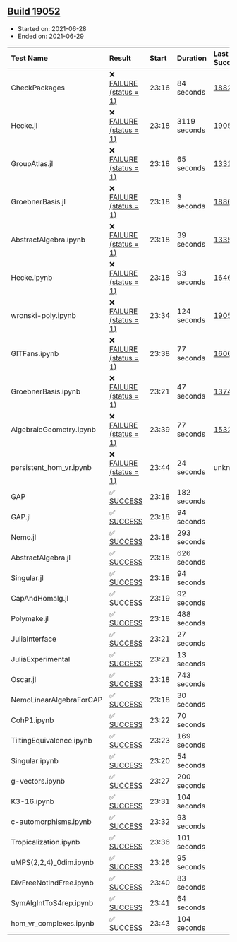 ## [Build 19052](https://oscarci.mathematik.uni-kl.de/job/oscar/19052/)

* Started on: 2021-06-28
* Ended on: 2021-06-29

| Test Name    | Result | Start | Duration | Last Success | First Failure |
|:-------------|:-------|:------|:---------|:-------------|:--------------|
| CheckPackages | ❌ [FAILURE (status = 1)](https://oscarci.mathematik.uni-kl.de/job/oscar/19052/artifact/logs/build-19052/CheckPackages.log) | 23:16 | 84 seconds | [18822](https://oscarci.mathematik.uni-kl.de/job/oscar/18822/) | [18823](https://oscarci.mathematik.uni-kl.de/job/oscar/18823/) |
| Hecke.jl | ❌ [FAILURE (status = 1)](https://oscarci.mathematik.uni-kl.de/job/oscar/19052/artifact/logs/build-19052/Hecke.jl.log) | 23:18 | 3119 seconds | [19051](https://oscarci.mathematik.uni-kl.de/job/oscar/19051/) | [19052](https://oscarci.mathematik.uni-kl.de/job/oscar/19052/) |
| GroupAtlas.jl | ❌ [FAILURE (status = 1)](https://oscarci.mathematik.uni-kl.de/job/oscar/19052/artifact/logs/build-19052/GroupAtlas.jl.log) | 23:18 | 65 seconds | [13311](https://oscarci.mathematik.uni-kl.de/job/oscar/13311/) | [13312](https://oscarci.mathematik.uni-kl.de/job/oscar/13312/) |
| GroebnerBasis.jl | ❌ [FAILURE (status = 1)](https://oscarci.mathematik.uni-kl.de/job/oscar/19052/artifact/logs/build-19052/GroebnerBasis.jl.log) | 23:18 | 3 seconds | [18864](https://oscarci.mathematik.uni-kl.de/job/oscar/18864/) | [18865](https://oscarci.mathematik.uni-kl.de/job/oscar/18865/) |
| AbstractAlgebra.ipynb | ❌ [FAILURE (status = 1)](https://oscarci.mathematik.uni-kl.de/job/oscar/19052/artifact/logs/build-19052/AbstractAlgebra.ipynb.log) | 23:18 | 39 seconds | [13355](https://oscarci.mathematik.uni-kl.de/job/oscar/13355/) | [13356](https://oscarci.mathematik.uni-kl.de/job/oscar/13356/) |
| Hecke.ipynb | ❌ [FAILURE (status = 1)](https://oscarci.mathematik.uni-kl.de/job/oscar/19052/artifact/logs/build-19052/Hecke.ipynb.log) | 23:18 | 93 seconds | [16463](https://oscarci.mathematik.uni-kl.de/job/oscar/16463/) | [16464](https://oscarci.mathematik.uni-kl.de/job/oscar/16464/) |
| wronski-poly.ipynb | ❌ [FAILURE (status = 1)](https://oscarci.mathematik.uni-kl.de/job/oscar/19052/artifact/logs/build-19052/wronski-poly.ipynb.log) | 23:34 | 124 seconds | [19051](https://oscarci.mathematik.uni-kl.de/job/oscar/19051/) | [19052](https://oscarci.mathematik.uni-kl.de/job/oscar/19052/) |
| GITFans.ipynb | ❌ [FAILURE (status = 1)](https://oscarci.mathematik.uni-kl.de/job/oscar/19052/artifact/logs/build-19052/GITFans.ipynb.log) | 23:38 | 77 seconds | [16068](https://oscarci.mathematik.uni-kl.de/job/oscar/16068/) | [16069](https://oscarci.mathematik.uni-kl.de/job/oscar/16069/) |
| GroebnerBasis.ipynb | ❌ [FAILURE (status = 1)](https://oscarci.mathematik.uni-kl.de/job/oscar/19052/artifact/logs/build-19052/GroebnerBasis.ipynb.log) | 23:21 | 47 seconds | [13748](https://oscarci.mathematik.uni-kl.de/job/oscar/13748/) | [13749](https://oscarci.mathematik.uni-kl.de/job/oscar/13749/) |
| AlgebraicGeometry.ipynb | ❌ [FAILURE (status = 1)](https://oscarci.mathematik.uni-kl.de/job/oscar/19052/artifact/logs/build-19052/AlgebraicGeometry.ipynb.log) | 23:39 | 77 seconds | [15322](https://oscarci.mathematik.uni-kl.de/job/oscar/15322/) | [15323](https://oscarci.mathematik.uni-kl.de/job/oscar/15323/) |
| persistent_hom_vr.ipynb | ❌ [FAILURE (status = 1)](https://oscarci.mathematik.uni-kl.de/job/oscar/19052/artifact/logs/build-19052/persistent_hom_vr.ipynb.log) | 23:44 | 24 seconds | unknown | unknown |
| GAP | ✅ [SUCCESS](https://oscarci.mathematik.uni-kl.de/job/oscar/19052/artifact/logs/build-19052/GAP.log) | 23:18 | 182 seconds |  |  |
| GAP.jl | ✅ [SUCCESS](https://oscarci.mathematik.uni-kl.de/job/oscar/19052/artifact/logs/build-19052/GAP.jl.log) | 23:18 | 94 seconds |  |  |
| Nemo.jl | ✅ [SUCCESS](https://oscarci.mathematik.uni-kl.de/job/oscar/19052/artifact/logs/build-19052/Nemo.jl.log) | 23:18 | 293 seconds |  |  |
| AbstractAlgebra.jl | ✅ [SUCCESS](https://oscarci.mathematik.uni-kl.de/job/oscar/19052/artifact/logs/build-19052/AbstractAlgebra.jl.log) | 23:18 | 626 seconds |  |  |
| Singular.jl | ✅ [SUCCESS](https://oscarci.mathematik.uni-kl.de/job/oscar/19052/artifact/logs/build-19052/Singular.jl.log) | 23:18 | 94 seconds |  |  |
| CapAndHomalg.jl | ✅ [SUCCESS](https://oscarci.mathematik.uni-kl.de/job/oscar/19052/artifact/logs/build-19052/CapAndHomalg.jl.log) | 23:19 | 92 seconds |  |  |
| Polymake.jl | ✅ [SUCCESS](https://oscarci.mathematik.uni-kl.de/job/oscar/19052/artifact/logs/build-19052/Polymake.jl.log) | 23:18 | 488 seconds |  |  |
| JuliaInterface | ✅ [SUCCESS](https://oscarci.mathematik.uni-kl.de/job/oscar/19052/artifact/logs/build-19052/JuliaInterface.log) | 23:21 | 27 seconds |  |  |
| JuliaExperimental | ✅ [SUCCESS](https://oscarci.mathematik.uni-kl.de/job/oscar/19052/artifact/logs/build-19052/JuliaExperimental.log) | 23:21 | 13 seconds |  |  |
| Oscar.jl | ✅ [SUCCESS](https://oscarci.mathematik.uni-kl.de/job/oscar/19052/artifact/logs/build-19052/Oscar.jl.log) | 23:18 | 743 seconds |  |  |
| NemoLinearAlgebraForCAP | ✅ [SUCCESS](https://oscarci.mathematik.uni-kl.de/job/oscar/19052/artifact/logs/build-19052/NemoLinearAlgebraForCAP.log) | 23:18 | 30 seconds |  |  |
| CohP1.ipynb | ✅ [SUCCESS](https://oscarci.mathematik.uni-kl.de/job/oscar/19052/artifact/logs/build-19052/CohP1.ipynb.log) | 23:22 | 70 seconds |  |  |
| TiltingEquivalence.ipynb | ✅ [SUCCESS](https://oscarci.mathematik.uni-kl.de/job/oscar/19052/artifact/logs/build-19052/TiltingEquivalence.ipynb.log) | 23:23 | 169 seconds |  |  |
| Singular.ipynb | ✅ [SUCCESS](https://oscarci.mathematik.uni-kl.de/job/oscar/19052/artifact/logs/build-19052/Singular.ipynb.log) | 23:20 | 54 seconds |  |  |
| g-vectors.ipynb | ✅ [SUCCESS](https://oscarci.mathematik.uni-kl.de/job/oscar/19052/artifact/logs/build-19052/g-vectors.ipynb.log) | 23:27 | 200 seconds |  |  |
| K3-16.ipynb | ✅ [SUCCESS](https://oscarci.mathematik.uni-kl.de/job/oscar/19052/artifact/logs/build-19052/K3-16.ipynb.log) | 23:31 | 104 seconds |  |  |
| c-automorphisms.ipynb | ✅ [SUCCESS](https://oscarci.mathematik.uni-kl.de/job/oscar/19052/artifact/logs/build-19052/c-automorphisms.ipynb.log) | 23:32 | 93 seconds |  |  |
| Tropicalization.ipynb | ✅ [SUCCESS](https://oscarci.mathematik.uni-kl.de/job/oscar/19052/artifact/logs/build-19052/Tropicalization.ipynb.log) | 23:36 | 101 seconds |  |  |
| uMPS(2,2,4)_0dim.ipynb | ✅ [SUCCESS](https://oscarci.mathematik.uni-kl.de/job/oscar/19052/artifact/logs/build-19052/uMPS-2-2-4-_0dim.ipynb.log) | 23:26 | 95 seconds |  |  |
| DivFreeNotIndFree.ipynb | ✅ [SUCCESS](https://oscarci.mathematik.uni-kl.de/job/oscar/19052/artifact/logs/build-19052/DivFreeNotIndFree.ipynb.log) | 23:40 | 83 seconds |  |  |
| SymAlgIntToS4rep.ipynb | ✅ [SUCCESS](https://oscarci.mathematik.uni-kl.de/job/oscar/19052/artifact/logs/build-19052/SymAlgIntToS4rep.ipynb.log) | 23:41 | 64 seconds |  |  |
| hom_vr_complexes.ipynb | ✅ [SUCCESS](https://oscarci.mathematik.uni-kl.de/job/oscar/19052/artifact/logs/build-19052/hom_vr_complexes.ipynb.log) | 23:43 | 104 seconds |  |  |
